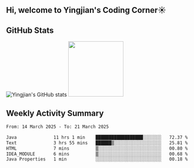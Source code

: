 ## Hi, welcome to Yingjian's Coding Corner☀️

## GitHub Stats
![Yingjian's GitHub stats](https://github-readme-stats.vercel.app/api?username=BigBigBai&show_icons=true&hide=stars,issues&hide_border=true&theme=merko&bg_color=00000000)
<img height="150em" src="https://github-readme-stats.vercel.app/api/top-langs/?username=BigBigBai&layout=compact&hide_border=true&theme=merko&bg_color=00000000"/>

## Weekly Activity Summary

<!--START_SECTION:waka-->

```txt
From: 14 March 2025 - To: 21 March 2025

Java              11 hrs 1 min    ██████████████████░░░░░░░   72.37 %
Text              3 hrs 55 mins   ██████▒░░░░░░░░░░░░░░░░░░   25.81 %
HTML              7 mins          ▒░░░░░░░░░░░░░░░░░░░░░░░░   00.80 %
IDEA_MODULE       6 mins          ▒░░░░░░░░░░░░░░░░░░░░░░░░   00.68 %
Java Properties   1 min           ░░░░░░░░░░░░░░░░░░░░░░░░░   00.18 %
```

<!--END_SECTION:waka-->


